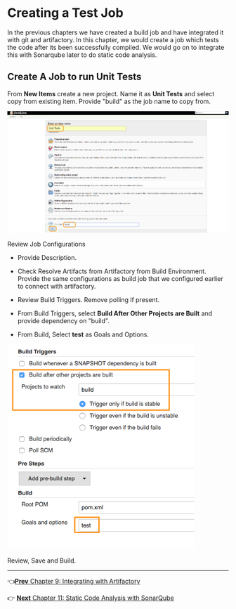 # Creating a Test Job

In the previous chapters we have created a build job and have integrated it with git and artifactory. In this chapter, we would create a job which tests the code after its been successfully compiled.  We would go on to integrate this with Sonarqube later to do static code analysis.

## Create A Job to run Unit Tests

From **New Items** create a new project. Name it as **Unit Tests** and select copy from existing item. Provide "build" as the job name to copy from.

![Create Unit Test Job ](images/chap10/test_job.png)

Review Job Configurations

* Provide Description.

* Check Resolve Artifacts from Artifactory from Build Environment. Provide the same configurations as build job that we configured earlier to connect with artifactory.

* Review Build Triggers. Remove polling if present.

* From Build Triggers, select **Build After Other Projects are Built** and provide dependency on "build".

* From Build, Select **test** as Goals and Options.

![Create Unit Test Job ](images/chap10/config.png)

Review, Save and Build.

----
:point_left:[**Prev** Chapter 9: Integrating with Artifactory](https://github.com/vijayboopathy/CI-Vertx-Doc/blob/master/Continuous-Delivery/chapters/090_resolving_libs_from_artifactory.md)

:point_right: [**Next** Chapter 11: Static Code Analysis with SonarQube](https://github.com/vijayboopathy/CI-Vertx-Doc/blob/master/Continuous-Delivery/chapters/110_static_code_analysis_with_sonarqube.md)
